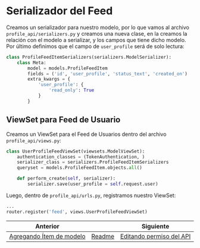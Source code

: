 # Serializador del Feed

Creamos un serializador para nuestro modelo, por lo que vamos al archivo `profile_api/serializers.py` y creamos una nueva clase, en la creamos la relación con el modelo a serializar, y los campos que tiene dicho modelo. Por último definimos que el campo de `user_profile` será de solo lectura:

```py
class ProfileFeedItemSerializers(serializers.ModelSerializer):
    class Meta:
        model = models.ProfileFeedItem
        fields = ('id', 'user_profile', 'status_text', 'created_on')
        extra_kwargs = {
            'user_profile': {
                'read_only': True
            }
        }
```

## ViewSet para Feed de Usuario

Creamos un ViewSet para el Feed de Usuarios dentro del archivo `profile_api/views.py`:

```py
class UserProfileFeedViewSet(viewsets.ModelViewSet):
    authentication_classes = (TokenAuthentication, )
    serializer_class = serializers.ProfileFeedItemSerializers
    queryset = models.ProfileFeedItem.objects.all()

    def perform_create(self, serializer):
        serializer.save(user_profile = self.request.user)
```

Luego, dentro de `profile_api/urls.py`, registramos nuestro ViewSet:

```py
...
router.register('feed', views.UserProfileFeedViewSet)
```

| Anterior |                        | Siguiente                                   |
| -------- | ---------------------- | ------------------------------------------- |
| [Agregando Ítem de modelo](27_Agregando_Item_Modelo.md) | [Readme](../README.md) | [Editando permiso del API](29_Editando_Permisos_API.md) |
